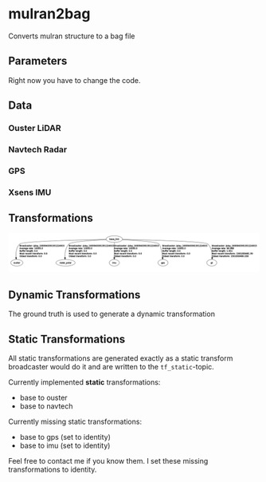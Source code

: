 # mulran2bag

Converts mulran structure to a bag file

## Parameters

Right now you have to change the code.


## Data

### Ouster LiDAR

### Navtech Radar

### GPS

### Xsens IMU



## Transformations

![tf tree](dat/tf_tree.png "tf tree")

## Dynamic Transformations

The ground truth is used to generate a dynamic transformation  

## Static Transformations

All static transformations are generated exactly as a static transform broadcaster would do it and are written to the `tf_static`-topic.

Currently implemented **static** transformations:
- base to ouster
- base to navtech

Currently missing static transformations:
- base to gps (set to identity)
- base to imu (set to identity)

Feel free to contact me if you know them. I set these missing transformations to identity.
